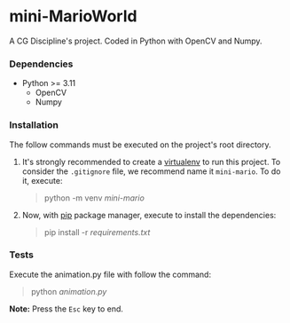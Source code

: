 # mini-MarioWorld
A CG Discipline's project. Coded in Python with OpenCV and Numpy.

### Dependencies
- Python >= 3.11
  - OpenCV
  - Numpy

### Installation
The follow commands must be executed on the project's root directory.
1. It's strongly recommended to create a [virtualenv](https://docs.python.org/3/library/venv.html) to run this project. To consider the `.gitignore` file, we recommend name it `mini-mario`. To do it, execute:
    > python -m venv _mini-mario_

2. Now, with [pip](https://pypi.org/project/pip/) package manager, execute to install the dependencies:
    > pip install -r _requirements.txt_
### Tests
Execute the <span>animation.py</span> file with follow the command:
>python _<span>animation.py</span>_
> 
**Note:** Press the `Esc` key to end.